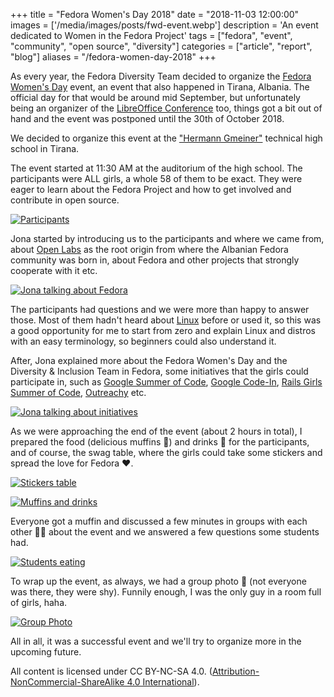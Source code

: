 +++
title = "Fedora Women's Day 2018"
date = "2018-11-03 12:00:00"
images = ['/media/images/posts/fwd-event.webp']
description = 'An event dedicated to Women in the Fedora Project'
tags = ["fedora", "event", "community", "open source", "diversity"]
categories = ["article", "report", "blog"]
aliases = "/fedora-women-day-2018"
+++

As every year, the Fedora Diversity Team decided to organize the [Fedora Women's Day](https://fedoraproject.org/wiki/Category:Fedora_Women's_Day) event, an event that also happened in Tirana, Albania. The official day for that would be around mid September, but unfortunately being an organizer of the [LibreOffice Conference](https://libocon.org/2018) too, things got a bit out of hand and the event was postponed until the 30th of October 2018.

We decided to organize this event at the ["Hermann Gmeiner"](http://hermanngmeiner.vet.al/) technical high school in Tirana.

The event started at 11:30 AM at the auditorium of the high school. The participants were ALL girls, a whole 58 of them to be exact. They were eager to learn about the Fedora Project and how to get involved and contribute in open source.

[![Participants](/media/images/posts/fwd-participants.webp)](/media/images/posts/fwd-participants-full.webp)

Jona started by introducing us to the participants and where we came from, about [Open Labs](https://openlabs.cc) as the root origin from where the Albanian Fedora community was born in, about Fedora and other projects that strongly cooperate with it etc.

[![Jona talking about Fedora](/media/images/posts/fwd-jona-talking.webp)](/media/images/posts/fwd-jona-talking-full.webp)

The participants had questions and we were more than happy to answer those. Most of them hadn't heard about [Linux](https://en.wikipedia.org/wiki/Linux_kernel) before or used it, so this was a good opportunity for me to start from zero and explain Linux and distros with an easy terminology, so beginners could also understand it.

After, Jona explained more about the Fedora Women's Day and the Diversity & Inclusion Team in Fedora, some initiatives that the girls could participate in, such as [Google Summer of Code](https://summerofcode.withgoogle.com/), [Google Code-In](https://codein.withgoogle.com/), [Rails Girls Summer of Code](https://railsgirlssummerofcode.org/), [Outreachy](https://www.outreachy.org/) etc.

[![Jona talking about initiatives](/media/images/posts/fwd-jona-women.webp)](/media/images/posts/fwd-jona-women-full.webp)

As we were approaching the end of the event (about 2 hours in total), I prepared the food (delicious muffins 🍩) and drinks 🥤 for the participants, and of course, the swag table, where the girls could take some stickers and spread the love for Fedora ❤️.

[![Stickers table](/media/images/posts/fwd-stickers.webp)](/media/images/posts/fwd-stickers-full.webp)

[![Muffins and drinks](/media/images/posts/fwd-food.webp)](/media/images/posts/fwd-food-full.webp)

Everyone got a muffin and discussed a few minutes in groups with each other 👩‍💻 about the event and we answered a few questions some students had.

[![Students eating](/media/images/posts/fwd-students.webp)](/media/images/posts/fwd-students-full.webp)

To wrap up the event, as always, we had a group photo 📸 (not everyone was there, they were shy). Funnily enough, I was the only guy in a room full of girls, haha.

[![Group Photo](/media/images/posts/fwd-photo.webp)](/media/images/posts/fwd-photo-full.webp)

All in all, it was a successful event and we'll try to organize more in the upcoming future.

All content is licensed under CC BY-NC-SA 4.0. ([Attribution-NonCommercial-ShareAlike 4.0 International](https://creativecommons.org/licenses/by-nc-sa/4.0/)).
